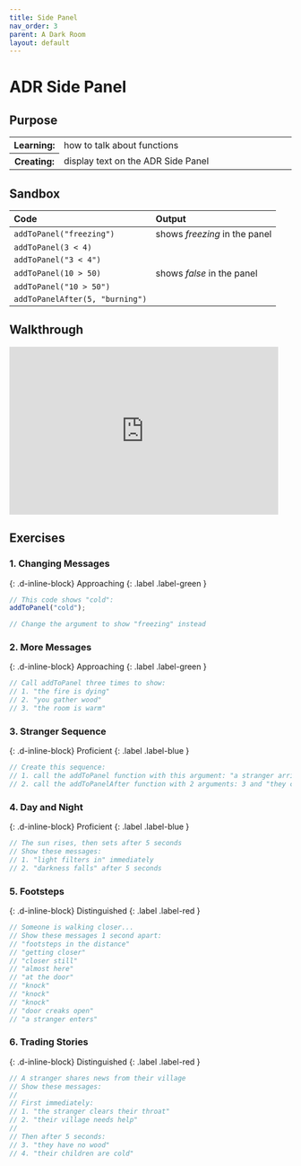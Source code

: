 ```yaml
---
title: Side Panel
nav_order: 3
parent: A Dark Room
layout: default
---
```


# ADR Side Panel

## Purpose

<table>
  <tr>
    <th>Learning:</th>
    <td style="width:100%">how to talk about functions</td>
  </tr>
  <tr>
    <th>Creating:</th>
    <td style="width:100%">display text on the ADR Side Panel</td>
  </tr>
</table>

## Sandbox

| Code                            | Output                        |
| :------------------------------ | :---------------------------- |
| `addToPanel("freezing")`        | shows _freezing_ in the panel |
| `addToPanel(3 < 4)`             |                               |
| `addToPanel("3 < 4")`           |                               |
| `addToPanel(10 > 50)`           | shows _false_ in the panel    |
| `addToPanel("10 > 50")`         |                               |
| `addToPanelAfter(5, "burning")` |                               |

## Walkthrough

<iframe src="https://docs.google.com/presentation/d/e/2PACX-1vSHhbi4COq4KbhGGg6uNqkj2_QMZ3YKg2Z9dAprlKm3h_INEZMGUCTNFH2qFBPe8jFWK7X-hkfptIM-/embed" frameborder="0" width="480" height="299" allowfullscreen="true" mozallowfullscreen="true" webkitallowfullscreen="true"></iframe>

## Exercises

<!-- prettier-ignore-start -->

### 1. Changing Messages 
{: .d-inline-block}
Approaching
{: .label .label-green }

```javascript
// This code shows "cold":
addToPanel("cold");

// Change the argument to show "freezing" instead

```



### 2. More Messages 
{: .d-inline-block}
Approaching
{: .label .label-green }

```javascript
// Call addToPanel three times to show:
// 1. "the fire is dying"
// 2. "you gather wood"
// 3. "the room is warm"

```



### 3. Stranger Sequence
{: .d-inline-block}
Proficient
{: .label .label-blue }

```javascript
// Create this sequence:
// 1. call the addToPanel function with this argument: "a stranger arrives" 
// 2. call the addToPanelAfter function with 2 arguments: 3 and "they carry wood"
```



### 4. Day and Night
{: .d-inline-block}
Proficient
{: .label .label-blue }

```javascript
// The sun rises, then sets after 5 seconds
// Show these messages:
// 1. "light filters in" immediately
// 2. "darkness falls" after 5 seconds
```



### 5. Footsteps 
{: .d-inline-block}
Distinguished
{: .label .label-red }

```javascript
// Someone is walking closer...
// Show these messages 1 second apart:
// "footsteps in the distance"
// "getting closer"
// "closer still"
// "almost here"
// "at the door"
// "knock"
// "knock"
// "knock"
// "door creaks open"
// "a stranger enters"
```



### 6. Trading Stories
{: .d-inline-block}
Distinguished
{: .label .label-red }

```javascript
// A stranger shares news from their village
// Show these messages:
//
// First immediately:
// 1. "the stranger clears their throat"
// 2. "their village needs help"
//
// Then after 5 seconds:
// 3. "they have no wood"
// 4. "their children are cold"
```
<!-- prettier-ignore-end -->
